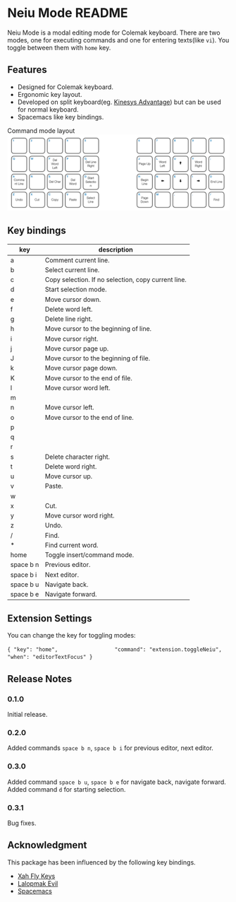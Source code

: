 # Neiu Mode README

Neiu Mode is a modal editing mode for Colemak keyboard. There are two modes,
one for executing commands and one for entering texts(like `vi`). You toggle between them with `home` key.

## Features

* Designed for Colemak keyboard.
* Ergonomic key layout.
* Developed on split keyboard(eg. [Kinesys Advantage](https://www.kinesis-ergo.com/shop/advantage2/)) but can be used for normal keyboard.
* Spacemacs like key bindings.

Command mode layout
![Command mode layout](images/keyboard.png)

## Key bindings

| key | description  |
|---|---|
| a  | Comment current line.  |
| b  | Select current line.  |
| c  | Copy selection. If no selection, copy current line.  |
| d  | Start selection mode.  |
| e  | Move cursor down.  |
| f  | Delete word left.  |
| g  | Delete line right.  |
| h  | Move cursor to the beginning of line.  |
| i  | Move cursor right.  |
| j  | Move cursor page up.  |
| J  | Move cursor to the beginning of file.  |
| k  | Move cursor page down.  |
| K  | Move cursor to the end of file.  |
| l  | Move cursor word left.  |
| m  |   |
| n  | Move cursor left.  |
| o  | Move cursor to the end of line.  |
| p  |   |
| q  |   |
| r  |   |
| s  | Delete character right.  |
| t  | Delete word right.  |
| u  | Move cursor up.  |
| v  | Paste.  |
| w  |   |
| x  | Cut.  |
| y  | Move cursor word right.  |
| z  | Undo.  |
| /  | Find.  |
| *  | Find current word.  |
| home  | Toggle insert/command mode.  |
| space b n  | Previous editor.  |
| space b i  | Next editor.  |
| space b u  | Navigate back.  |
| space b e  | Navigate forward.  |

## Extension Settings

You can change the key for toggling modes:

`{ "key": "home",                  "command": "extension.toggleNeiu",
                                     "when": "editorTextFocus" }`

## Release Notes

### 0.1.0

Initial release.

### 0.2.0

Added commands `space b n`, `space b i` for previous editor, next editor.

### 0.3.0

Added command `space b u`, `space b e` for navigate back, navigate forward.
Added command `d` for starting selection.

### 0.3.1

Bug fixes.

## Acknowledgment

This package has been influenced by the following key bindings.

* [Xah Fly Keys](http://ergoemacs.org/misc/ergoemacs_vi_mode.html)
* [Lalopmak Evil](https://github.com/lalopmak/lalopmak-evil)
* [Spacemacs](http://spacemacs.org)